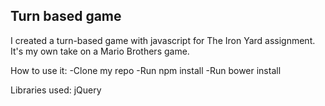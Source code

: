 ## Turn based game

I created a turn-based game with javascript for The Iron Yard assignment. It's my own take on a Mario Brothers game. 

How to use it:
  -Clone my repo
  -Run npm install
  -Run bower install

Libraries used: jQuery
